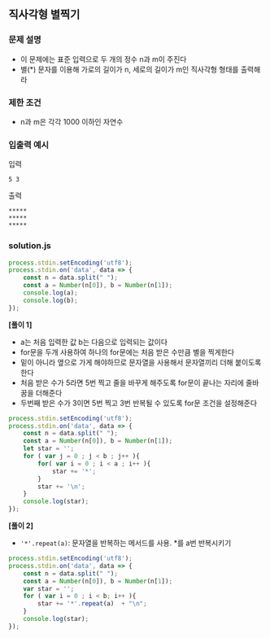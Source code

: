 ## 직사각형 별찍기

### 문제 설명
- 이 문제에는 표준 입력으로 두 개의 정수 n과 m이 주진다
- 별(*) 문자를 이용해 가로의 길이가 n, 세로의 길이가 m인 직사각형 형태를 출력해라

### 제한 조건
- n과 m은 각각 1000 이하인 자연수

### 입출력 예시
입력
```
5 3
```
출력
```
*****
*****
*****
```

### solution.js
```javascript
process.stdin.setEncoding('utf8');
process.stdin.on('data', data => {
    const n = data.split(" ");
    const a = Number(n[0]), b = Number(n[1]);
    console.log(a);
    console.log(b);
});
```
**[풀이 1]**
- a는 처음 입력한 값 b는 다음으로 입력되는 값이다
- for문을 두개 사용하여 하나의 for문에는 처음 받은 수만큼 별을 찍게한다
- 밑이 아니라 옆으로 가게 해야하므로 문자열을 사용해서 문자열끼리 더해 붙이도록 한다
- 처음 받은 수가 5라면 5번 찍고 줄을 바꾸게 해주도록 for문이 끝나는 자리에 줄바꿈을 더해준다
- 두번째 받은 수가 3이면 5번 찍고 3번 반복될 수 있도록 for문 조건을 설정해준다
```javascript
process.stdin.setEncoding('utf8');
process.stdin.on('data', data => {
    const n = data.split(" ");
    const a = Number(n[0]), b = Number(n[1]);
    let star = '';
    for ( var j = 0 ; j < b ; j++ ){
        for( var i = 0 ; i < a ; i++ ){
            star += '*';
        }
        star += '\n';
    } 
    console.log(star);
});
```
**[풀이 2]**
- `'*'.repeat(a)`: 문자열을 반복하는 메서드를 사용. *를 a번 반복시키기
```javascript
process.stdin.setEncoding('utf8');
process.stdin.on('data', data => {
    const n = data.split(" ");
    const a = Number(n[0]), b = Number(n[1]);
    var star = '';
    for ( var i = 0 ; i < b; i++ ){
        star += '*'.repeat(a)  + "\n";
    }
    console.log(star);
});
```